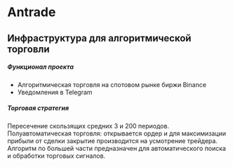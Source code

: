 # Antrade

## Инфраструктура для алгоритмической торговли

##### Функционал проекта

* Алгоритмическая торговля на спотовом рынке биржи Binance
* Уведомления в Telegram


##### Торговая стратегия

Пересечение скользящих средних 3 и 200 периодов. 
Полуавтоматическая торговля: открывается ордер и для максимизации прибыли от сделки
закрытие производится на усмотрение трейдера.
Алгоритм по большей части предназначен для автоматического поиска и обработки 
торговых сигналов.
